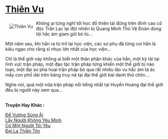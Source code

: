 <a href="https://utruyen.com/thien-vu/8151/" title="Thiên Vu"><h1>Thiên Vu</h1></a><div style="display:table"><img align="right" style="float: left; padding: 10px;" src="https://utruyen.com/images/story/200x260/thien-vu.jpg" alt="Thiên Vu">Không ai từng nghĩ tới học đồ thiên tài đứng trên đỉnh cao cô độc Trần Lạc lại đột nhiên bị Quang Minh Thủ Vệ Đoàn dùng tội hắc ám giam giữ bỏ tù...<p></p>Một năm sau, khi hắn ra tù trở lại học viện, các sư phụ đã từng coi hắn là kiêu ngạo cho rằng sỉ nhục lớn nhất của học viện...<p></p>Chỉ là thế giới này không ai biết một thân phận khác của hắn, một kỳ tài tại lĩnh vực trận pháp, một đạo tặc trận pháp từng khiến một thế giới bị náo loạn, một đại sư phá hoại trận pháp bỏ qua rất nhiều lão vu hắc ám tà ác mấy con phố dài trên bảng truy nã tại đại thế giới bài danh thứ chíin….<p></p>Nghe nói, quá một nửa trận pháp nổi tiếng nhất tại Huyền Hoàng đại thế giới đều bị người này xem qua...</div><p><br><b>Truyện Hay Khác :</b></p><a href="https://utruyen.com/de-vuong-sung-ai/19180/" alt="Đế Vương Sủng Ái">Đế Vương Sủng Ái</a><br/><a href="https://www.wattpad.com/story/206608346-l%E1%BA%A5y-ng%C6%B0%E1%BB%9Di-kh%C3%B4ng-y%C3%AAu-m%C3%ACnh" alt="Lấy Người Không Yêu Mình">Lấy Người Không Yêu Mình</a><br/><a href="https://truyenngontinhay.wordpress.com/2019/10/03/co-mot-nguoi-toi-yeu/" alt="Có Một Người Tôi Yêu">Có Một Người Tôi Yêu</a><br/><a href="https://truyenhot2020.wordpress.com/2019/12/11/dai-la-thien-ton/" alt="Đại La Thiên Tôn">Đại La Thiên Tôn</a><br/>